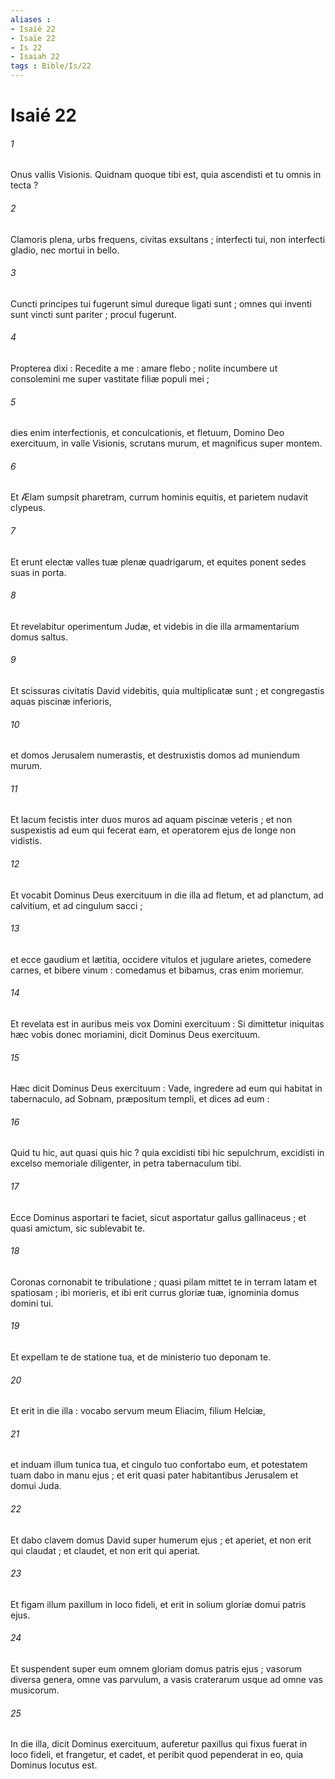 ```yaml
---
aliases : 
- Isaié 22
- Isaïe 22
- Is 22
- Isaiah 22
tags : Bible/Is/22
---
```


# Isaié 22

###### 1
Onus vallis Visionis. Quidnam quoque tibi est, quia ascendisti et tu omnis in tecta ?
###### 2
Clamoris plena, urbs frequens, civitas exsultans ; interfecti tui, non interfecti gladio, nec mortui in bello.
###### 3
Cuncti principes tui fugerunt simul dureque ligati sunt ; omnes qui inventi sunt vincti sunt pariter ; procul fugerunt.
###### 4
Propterea dixi : Recedite a me : amare flebo ; nolite incumbere ut consolemini me super vastitate filiæ populi mei ;
###### 5
dies enim interfectionis, et conculcationis, et fletuum, Domino Deo exercituum, in valle Visionis, scrutans murum, et magnificus super montem.
###### 6
Et Ælam sumpsit pharetram, currum hominis equitis, et parietem nudavit clypeus.
###### 7
Et erunt electæ valles tuæ plenæ quadrigarum, et equites ponent sedes suas in porta.
###### 8
Et revelabitur operimentum Judæ, et videbis in die illa armamentarium domus saltus.
###### 9
Et scissuras civitatis David videbitis, quia multiplicatæ sunt ; et congregastis aquas piscinæ inferioris,
###### 10
et domos Jerusalem numerastis, et destruxistis domos ad muniendum murum.
###### 11
Et lacum fecistis inter duos muros ad aquam piscinæ veteris ; et non suspexistis ad eum qui fecerat eam, et operatorem ejus de longe non vidistis.
###### 12
Et vocabit Dominus Deus exercituum in die illa ad fletum, et ad planctum, ad calvitium, et ad cingulum sacci ;
###### 13
et ecce gaudium et lætitia, occidere vitulos et jugulare arietes, comedere carnes, et bibere vinum : comedamus et bibamus, cras enim moriemur.
###### 14
Et revelata est in auribus meis vox Domini exercituum : Si dimittetur iniquitas hæc vobis donec moriamini, dicit Dominus Deus exercituum.
###### 15
Hæc dicit Dominus Deus exercituum : Vade, ingredere ad eum qui habitat in tabernaculo, ad Sobnam, præpositum templi, et dices ad eum :
###### 16
Quid tu hic, aut quasi quis hic ? quia excidisti tibi hic sepulchrum, excidisti in excelso memoriale diligenter, in petra tabernaculum tibi.
###### 17
Ecce Dominus asportari te faciet, sicut asportatur gallus gallinaceus ; et quasi amictum, sic sublevabit te.
###### 18
Coronas cornonabit te tribulatione ; quasi pilam mittet te in terram latam et spatiosam ; ibi morieris, et ibi erit currus gloriæ tuæ, ignominia domus domini tui.
###### 19
Et expellam te de statione tua, et de ministerio tuo deponam te.
###### 20
Et erit in die illa : vocabo servum meum Eliacim, filium Helciæ,
###### 21
et induam illum tunica tua, et cingulo tuo confortabo eum, et potestatem tuam dabo in manu ejus ; et erit quasi pater habitantibus Jerusalem et domui Juda.
###### 22
Et dabo clavem domus David super humerum ejus ; et aperiet, et non erit qui claudat ; et claudet, et non erit qui aperiat.
###### 23
Et figam illum paxillum in loco fideli, et erit in solium gloriæ domui patris ejus.
###### 24
Et suspendent super eum omnem gloriam domus patris ejus ; vasorum diversa genera, omne vas parvulum, a vasis craterarum usque ad omne vas musicorum.
###### 25
In die illa, dicit Dominus exercituum, auferetur paxillus qui fixus fuerat in loco fideli, et frangetur, et cadet, et peribit quod pependerat in eo, quia Dominus locutus est.
